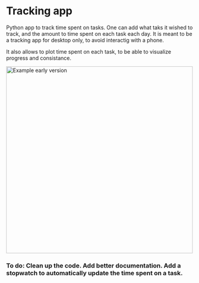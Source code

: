 # Tracking app

Python app to track time spent on tasks. One can add what taks it wished to track, and the amount to time spent on each task each day. 
It is meant to be a tracking app for desktop only, to avoid interactig with a phone. 
 
It also allows to plot time spent on each task, to be able to visualize progress and consistance. 

<img width="502" alt="Example early version" src="https://github.com/user-attachments/assets/0b473f00-e7f6-412f-be3b-b657c10daf7e">



### To do: Clean up the code. Add better documentation. Add a stopwatch to automatically update the time spent on a task.  
